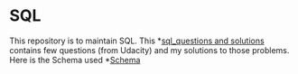 # SQL
This repository is to maintain SQL. 
This *[sql_questions and solutions](https://github.com/shrilekha17/SQL/blob/master/SQL_1) contains few questions (from Udacity) and my solutions to those problems. Here is the Schema used *[Schema](https://github.com/shrilekha17/SQL/blob/master/Schema.png)




